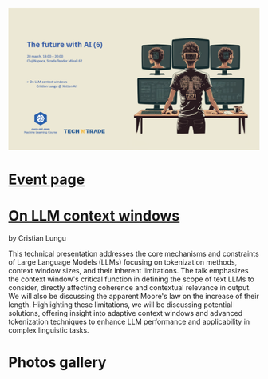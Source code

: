 ![poster.png](session_6_poster.png)

# [Event page](https://www.curs-ml.com/event-info/the-future-with-ai-6-1)

# [On LLM context windows](<The future with AI (6).pdf>)
by Cristian Lungu

This technical presentation addresses the core mechanisms and  constraints of Large Language Models (LLMs) focusing on tokenization  methods, context window sizes, and their inherent limitations. The talk emphasizes the context window's critical  function in defining the scope of text LLMs to consider, directly  affecting coherence and contextual relevance in output. We will also be discussing the apparent Moore's law on the increase of their length. Highlighting  these limitations, we will be discussing potential solutions,  offering insight into adaptive context windows and advanced  tokenization techniques to enhance LLM performance and applicability in  complex linguistic tasks.

# Photos gallery




